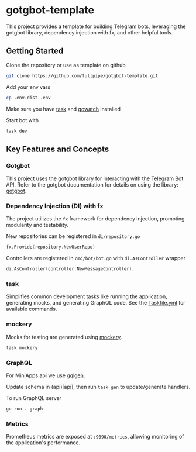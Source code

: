 # gotgbot-template

This project provides a template for building Telegram bots, leveraging the gotgbot library, dependency injection with fx, and other helpful tools.

## Getting Started

Clone the repository or use as template on github

```bash
git clone https://github.com/fullpipe/gotgbot-template.git
```

Add your env vars

```bash
cp .env.dist .env
```

Make sure you have [task](https://taskfile.dev/installation/) and [gowatch](https://github.com/silenceper/gowatch) installed

Start bot with

```bash
task dev
```

## Key Features and Concepts

### Gotgbot

This project uses the gotgbot library for interacting with the Telegram Bot API. Refer to the gotgbot documentation for details on using the library: [gotgbot](https://github.com/PaulSonOfLars/gotgbot).

### Dependency Injection (DI) with fx

The project utilizes the `fx` framework for dependency injection, promoting modularity and testability.

New repositories can be registered in `di/repository.go`

```go
fx.Provide(repository.NewUserRepo)
```

Controllers are registered in `cmd/bot/bot.go` with `di.AsController` wrapper

```go
di.AsController(controller.NewMessageController),
```

### task

Simplifies common development tasks like running the application, generating mocks, and generating GraphQL code. See the [Taskfile.yml](Taskfile.yml) for available commands.

### mockery

Mocks for testing are generated using [mockery](https://vektra.github.io/mockery/latest/).

```bash
task mockery
```

### GraphQL

For MiniApps api we use [gqlgen](https://github.com/99designs/gqlgen).

Update schema in (api)[api], then run `task gen` to update/generate handlers.

To run GraphQL server

```sh
go run . graph
```

### Metrics

Prometheus metrics are exposed at `:9090/metrics`, allowing monitoring of the application's performance.
